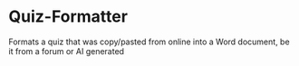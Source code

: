 # Quiz-Formatter
Formats a quiz that was copy/pasted from online into a Word document, be it from a forum or AI generated
